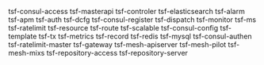 tsf-consul-access
tsf-masterapi
tsf-controler
tsf-elasticsearch
tsf-alarm
tsf-apm
tsf-auth
tsf-dcfg
tsf-consul-register
tsf-dispatch
tsf-monitor
tsf-ms
tsf-ratelimit
tsf-resource
tsf-route
tsf-scalable
tsf-consul-config
tsf-template
tsf-tx
tsf-metrics
tsf-record
tsf-redis
tsf-mysql
tsf-consul-authen
tsf-ratelimit-master
tsf-gateway
tsf-mesh-apiserver
tsf-mesh-pilot
tsf-mesh-mixs
tsf-repository-access
tsf-repository-server
